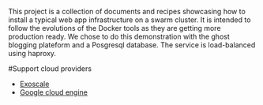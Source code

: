 This project is a collection of documents and recipes showcasing how to install a typical web app infrastructure on a swarm cluster.
It is intended to follow the evolutions of the Docker tools as they are getting more production ready.
We chose to do this demonstration with the ghost blogging plateform and a Posgresql database. The service is load-balanced using haproxy.

#Support cloud providers

+ [Exoscale](exoscale/swarm_install.md)
+ [Google cloud engine](gcloud/swarm_install.md)
 